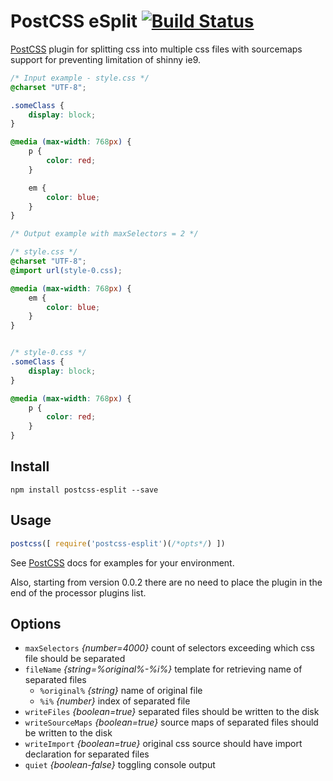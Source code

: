 # PostCSS eSplit [![Build Status][ci-img]][ci]

[PostCSS] plugin for splitting css into multiple css files with sourcemaps support for preventing limitation of shinny ie9.

[PostCSS]: https://github.com/postcss/postcss
[ci-img]:  https://travis-ci.org/VitaliyR/postcss-esplit.svg?branch=master
[ci]:      https://travis-ci.org/VitaliyR/postcss-esplit

```css
/* Input example - style.css */
@charset "UTF-8";

.someClass {
    display: block;
}

@media (max-width: 768px) {
    p {
        color: red;
    }

    em {
        color: blue;
    }
}
```

```css
/* Output example with maxSelectors = 2 */

/* style.css */
@charset "UTF-8";
@import url(style-0.css);

@media (max-width: 768px) {
    em {
        color: blue;
    }
}


/* style-0.css */
.someClass {
    display: block;
}

@media (max-width: 768px) {
    p {
        color: red;
    }
}

```

## Install
```
npm install postcss-esplit --save
```

## Usage

```js
postcss([ require('postcss-esplit')(/*opts*/) ])
```

See [PostCSS] docs for examples for your environment.

Also, starting from version 0.0.2 there are no need to place the plugin in the end of the
processor plugins list.


## Options
* `maxSelectors`    *{number=4000}* count of selectors exceeding which css file should be separated
* `fileName` *{string=%original%-%i%}* template for retrieving name of separated files
    * `%original%` *{string}* name of original file
    * `%i%` *{number}* index of separated file
* `writeFiles` *{boolean=true}* separated files should be written to the disk
* `writeSourceMaps` *{boolean=true}* source maps of separated files should be written to the disk
* `writeImport` *{boolean=true}* original css source should have import declaration for separated files
* `quiet` *{boolean-false}* toggling console output
